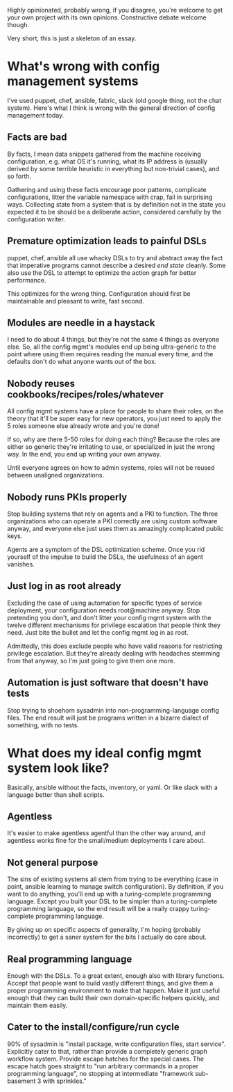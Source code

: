 Highly opinionated, probably wrong, if you disagree, you're welcome to
get your own project with its own opinions. Constructive debate
welcome though.

Very short, this is just a skeleton of an essay.

# What's wrong with config management systems

I've used puppet, chef, ansible, fabric, slack (old google thing, not
the chat system). Here's what I think is wrong with the general
direction of config management today.

## Facts are bad

By facts, I mean data snippets gathered from the machine receiving
configuration, e.g. what OS it's running, what its IP address is
(usually derived by some terrible heuristic in everything but
non-trivial cases), and so forth.

Gathering and using these facts encourage poor patterns, complicate
configurations, litter the variable namespace with crap, fail in
surprising ways. Collecting state from a system that is by definition
not in the state you expected it to be should be a deliberate action,
considered carefully by the configuration writer.

## Premature optimization leads to painful DSLs

puppet, chef, ansible all use whacky DSLs to try and abstract away the
fact that imperative programs cannot describe a desired *end state*
cleanly. Some also use the DSL to attempt to optimize the action graph
for better performance.

This optimizes for the wrong thing. Configuration should first be
maintainable and pleasant to write, fast second.

## Modules are needle in a haystack

I need to do about 4 things, but they're not the same 4 things as
everyone else. So, all the config mgmt's modules end up being
ultra-generic to the point where using them requires reading the
manual every time, and the defaults don't do what anyone wants out of
the box.

## Nobody reuses cookbooks/recipes/roles/whatever

All config mgmt systems have a place for people to share their roles,
on the theory that it'll be super easy for new operators, you just
need to apply the 5 roles someone else already wrote and you're done!

If so, why are there 5-50 roles for doing each thing? Because the
roles are either so generic they're irritating to use, or specialized
in just the wrong way. In the end, you end up writing your own anyway.

Until everyone agrees on how to admin systems, roles will not be
reused between unaligned organizations.

## Nobody runs PKIs properly

Stop building systems that rely on agents and a PKI to function. The
three organizations who can operate a PKI correctly are using custom
software anyway, and everyone else just uses them as amazingly
complicated public keys.

Agents are a symptom of the DSL optimization scheme. Once you rid
yourself of the impulse to build the DSLs, the usefulness of an agent
vanishes.

## Just log in as root already

Excluding the case of using automation for specific types of service
deployment, your configuration needs root@machine anyway. Stop
pretending you don't, and don't litter your config mgmt system with
the twelve different mechanisms for privilege escalation that people
think they need. Just bite the bullet and let the config mgmt log in
as root.

Admittedly, this does exclude people who have valid reasons for
restricting privilege escalation. But they're already dealing with
headaches stemming from that anyway, so I'm just going to give them
one more.

## Automation is just software that doesn't have tests

Stop trying to shoehorn sysadmin into non-programming-language config
files. The end result will just be programs written in a bizarre
dialect of something, with no tests.

# What does my ideal config mgmt system look like?

Basically, ansible without the facts, inventory, or yaml. Or like
slack with a language better than shell scripts.

## Agentless

It's easier to make agentless agentful than the other way around, and
agentless works fine for the small/medium deployments I care about.

## Not general purpose

The sins of existing systems all stem from trying to be everything
(case in point, ansible learning to manage switch configuration). By
definition, if you want to do anything, you'll end up with a
turing-complete programming language. Except you built your DSL to be
simpler than a turing-complete programming language, so the end result
will be a really crappy turing-complete programming language.

By giving up on specific aspects of generality, I'm hoping (probably
incorrectly) to get a saner system for the bits I actually do care
about.

## Real programming language

Enough with the DSLs. To a great extent, enough also with library
functions. Accept that people want to build vastly different things,
and give them a proper programming environment to make that
happen. Make it just useful enough that they can build their own
domain-specific helpers quickly, and maintain them easily.

## Cater to the install/configure/run cycle

90% of sysadmin is "install package, write configuration files, start
service". Explicitly cater to that, rather than provide a completely
generic graph workflow system. Provide escape hatches for the special
cases. The escape hatch goes straight to "run arbitrary commands in a
proper programming language", no stopping at intermediate "framework
sub-basement 3 with sprinkles."

